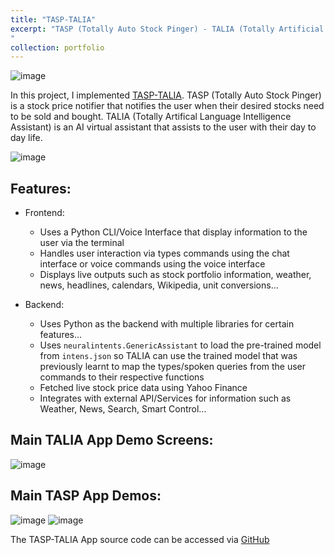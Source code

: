 ```yaml
---
title: "TASP-TALIA"
excerpt: "TASP (Totally Auto Stock Pinger) - TALIA (Totally Artificial Language Intelligence Assistant)
"
collection: portfolio
---
```

![image](https://github.com/T-Kalv/Tasp-Talia-/assets/48865863/7c2c8989-ee90-4924-a1d9-d1604b4fcb11)


In this project, I implemented [TASP-TALIA](https://github.com/T-Kalv/Tasp-Talia-). TASP (Totally Auto Stock Pinger) is a stock price notifier that notifies the user when their desired stocks need to be sold and bought. TALIA (Totally Artifical Language Intelligence Assistant) is an AI virtual assistant that assists to the user with their day to day life.

![image](https://github.com/T-Kalv/Tasp-Talia-/assets/48865863/18643396-bc92-4547-a50b-d08451334a8f)


## Features:
- Frontend:
    - Uses a Python CLI/Voice Interface that display information to the user via the terminal
    - Handles user interaction via types commands using the chat interface or voice commands using the voice interface
    - Displays live outputs such as stock portfolio information, weather, news, headlines, calendars, Wikipedia, unit conversions...

- Backend:
    - Uses Python as the backend with multiple libraries for certain features...
    - Uses `neuralintents.GenericAssistant` to load the pre-trained model from `intens.json` so TALIA can use the trained model that was previously learnt to map the types/spoken queries from the user commands to their respective functions
    - Fetched live stock price data using Yahoo Finance
    - Integrates with external API/Services for information such as Weather, News, Search, Smart Control...


## Main TALIA App Demo Screens:

![image](https://user-images.githubusercontent.com/48865863/215291270-c357372f-ecde-4915-9cf7-62e071d7ed7a.png)


## Main TASP App Demos:
![image](https://user-images.githubusercontent.com/48865863/186491867-6d34e852-1dc5-4aad-8bdf-3fd2e6035c81.png)
![image](https://user-images.githubusercontent.com/48865863/186491901-c34a1b55-e30c-4dd9-be6a-1f8d5b6f3226.png)


The TASP-TALIA App source code can be accessed via [GitHub](https://github.com/T-Kalv/Tasp-Talia-)

